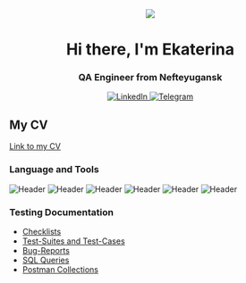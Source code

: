 <div id="Header" align="center">
   <img src="assets/video_preview_h264.gif"/>
</div>

<div id="Im" align="center">
    <h1>Hi there, I'm  Ekaterina </h1>
    <h3>QA Engineer from Nefteyugansk</h3>
</div>

<div id="socials" align="center">
    <a href="https://www.linkedin.com/in/ekaterina-burlakova-95b05825b/">
    <img src="https://img.shields.io/badge/LinkedIn-blue?style=for-the-badge&logo=linkedin&logoColor=white" alt="LinkedIn"/>
  </a>
    <a href="https://t.me/ludanimo">
    <img src="https://img.shields.io/badge/Telegram-blue?style=for-the-badge&logo=telegram&logoColor=white" alt="Telegram"/>
  </a>
</div>


## My CV
[Link to my CV](https://drive.google.com/file/d/1X6O8tTOxiYplGlFQDPFViCxdNX6Q8IyW/view?usp=sharing)



### Language and Tools
![Header](https://img.shields.io/badge/Jira-090909?style=for-the-badge&logo=jira&logoColor=136be1)
![Header](https://img.shields.io/badge/Postman-090909?style=for-the-badge&logo=postman&logoColor=f76935)
![Header](https://img.shields.io/badge/Swagger-090909?style=for-the-badge&logo=swagger&logoColor=7ede2b)
![Header](https://img.shields.io/badge/Github-090909?style=for-the-badge&logo=github&logoColor=8cc4d7)
![Header](https://img.shields.io/badge/MySQL-090909?style=for-the-badge&logo=mysql&logoColor=00618a)
![Header](https://img.shields.io/badge/DevTools-090909?style=for-the-badge&logo=googlechrome&logoColor=2674f2)




### Testing Documentation

- [Checklists](https://docs.google.com/spreadsheets/d/1ZQ-OPfbtXzdlBD3KrRLSOGRcbA7TJIAal3tkh-v7t5A/edit#gid=0)
- [Test-Suites and Test-Cases](https://drive.google.com/drive/folders/1oQODsCEjUcE2c0-KiwT3i5zdiILXujF8)
- [Bug-Reports](https://docs.google.com/spreadsheets/d/14Qv4Rp9nmVwy5bvWLeLSbpbDP2PZYiECKA_HeeveZbY/edit#gid=0)
- [SQL Queries](https://github.com/ludanimo/SQL-Queries)
- [Postman Collections](https://github.com/ludanimo/Postman-Collection.git)
